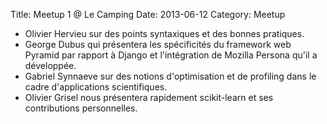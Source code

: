 Title: Meetup 1 @ Le Camping
Date: 2013-06-12
Category: Meetup

- Olivier Hervieu sur des points syntaxiques et des bonnes pratiques.
- George Dubus qui présentera les spécificités du framework web Pyramid par rapport à Django et l'intégration de Mozilla Persona qu'il a développée.
- Gabriel Synnaeve sur des notions d'optimisation et de profiling dans le cadre d'applications scientifiques.
- Olivier Grisel nous présentera rapidement scikit-learn et ses contributions personnelles.